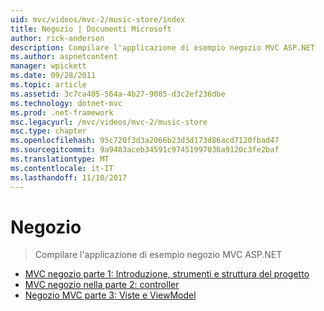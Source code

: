```yaml
---
uid: mvc/videos/mvc-2/music-store/index
title: Negozio | Documenti Microsoft
author: rick-anderson
description: Compilare l'applicazione di esempio negozio MVC ASP.NET
ms.author: aspnetcontent
manager: wpickett
ms.date: 09/28/2011
ms.topic: article
ms.assetid: 3c7ca405-564a-4b27-9085-d3c2ef236dbe
ms.technology: dotnet-mvc
ms.prod: .net-framework
msc.legacyurl: /mvc/videos/mvc-2/music-store
msc.type: chapter
ms.openlocfilehash: 95c720f3d3a2066b23d3d173d86acd7120fbad47
ms.sourcegitcommit: 9a9483aceb34591c97451997036a9120c3fe2baf
ms.translationtype: MT
ms.contentlocale: it-IT
ms.lasthandoff: 11/10/2017
---
```

<a name="music-store"></a>Negozio
====================
> Compilare l'applicazione di esempio negozio MVC ASP.NET


- [MVC negozio parte 1: Introduzione, strumenti e struttura del progetto](mvc-music-store-part-1-intro-tools-and-project-structure.md)
- [MVC negozio nella parte 2: controller](mvc-music-store-part-2-controllers.md)
- [Negozio MVC parte 3: Viste e ViewModel](mvc-music-store-part-3-views-and-viewmodels.md)
